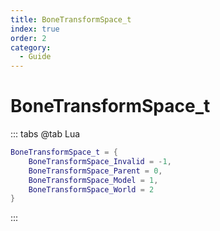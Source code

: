 ```yaml
---
title: BoneTransformSpace_t
index: true
order: 2
category:
  - Guide
---
```


# BoneTransformSpace_t
::: tabs
@tab Lua
```lua
BoneTransformSpace_t = {
    BoneTransformSpace_Invalid = -1,
    BoneTransformSpace_Parent = 0,
    BoneTransformSpace_Model = 1,
    BoneTransformSpace_World = 2
}
```
:::